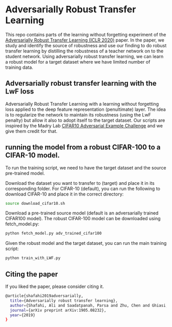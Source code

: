 # Adversarially Robust Transfer Learning
This repo contains parts of the learning without forgetting experiment of the [Adversarially Robust Transfer Learning (ICLR 2020)](https://arxiv.org/abs/1905.08232 "Adversarially Robust Transfer Learning") paper. In the paper, we study and identify the source of robustness and use our finding to do robust transfer learning by distilling the robustness of a teacher network on to the student network. Using adversarially robust transfer learning, we can learn a robust model for a target dataset where we have limited number of training data.
## Adversarially robust transfer learning with the LwF loss
Adversarially Robust Transfer Learning with a learning without forgetting loss applied to the deep feature representation (penultimate) layer. The idea is to regularize the network to maintain its robustness (using the LwF penalty) but allow it also to adopt itself to the target dataset. 
Our scripts are inspired by the Madry Lab [CIFAR10 Adversarial Example Challenge](https://github.com/MadryLab/cifar10_challenge "Madry's CIFAR10 Challenge") and we give them credit for that. 

## running the model from a robust CIFAR-100 to a CIFAR-10 model.
To run the training script, we need to have the target dataset and the source pre-trained model.

Download the dataset you want to transfer to (target) and place it in its corresponding folder. For CIFAR-10 (default), you can run the following to download CIFAR-10 and place it in the correct directory:
```bash
source download_cifar10.sh 
```

Download a pre-trained source model (default is an adversarially trained CIFAR100 model). The robust CIFAR-100 model can be downloaded using fetch_model.py:
```bash
python fetch_model.py adv_trained_cifar100 
```

Given the robust model and the target dataset, you can run the main training script:
```bash
python train_with_LWF.py 
```

## Citing the paper
If you liked the paper, please consider citing it.
```bash
@article{shafahi2019adversarially,
  title={Adversarially robust transfer learning},
  author={Shafahi, Ali and Saadatpanah, Parsa and Zhu, Chen and Ghiasi, Amin and Studer, Christoph and Jacobs, David and Goldstein, Tom},
  journal={arXiv preprint arXiv:1905.08232},
  year={2019}
}
```
